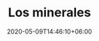 ---
title: "Los minerales"
date: 2020-05-09T14:46:10+06:00
description: "Los minerales"
type: "featured"
image: "images/featured-post/minerales-alimentacion-vegana.jpg"
cuisine: Free Style
suitableForDiet: VeganDiet
yield: 4 porciones
prepTime: 30
cookTime: 15
totalTime: 45
tags:
  - "espinacas"
  - "cáñamo"
ingredients:
- 2 manojos de espinacas
- 150 g queso crema vegano
- 2 dientes de ajo
- 1 guindilla
- 100 g de semillas de cáñamo
- Aceite de oliva
- Sal marina
directions:
- Lava cuidadosamente las espinacas, escúrrelas y reserva.
- Pela los ajos y pícalos, junto con la guindilla.
- En una sartén pon aceite de oliva, el ajo y la guindilla, ten cuidado porque puede salpicar.
- Añade las espinacas y saltea durante 5 minutos, añadiendo sal al gusto.
- Deja enfriar completamente. 
- Una vez frías, escurre las espinacas del liquido sobrante y mézclalas con el queso crema vegano. 
- Moldea con las manos, formando pequeñas esferas.
- En un plato llano coloca las semillas de cáñamo y reboza cada esfera hasta recubrirlas por completo.
- Deja enfriar en la nevera media hora antes de servir.
tips: El cáñamo una planta que se utiliza desde épocas muy lejanas debido su gran versatilidad. En este caso son semillas peladas y contienen un gran aporte de omega 3, fósforo, magnesio, potasio hierro y zinc.
---